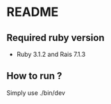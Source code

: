 # README

## Required ruby version
- Ruby 3.1.2 and Rais 7.1.3

## How to run ?

Simply use ./bin/dev
